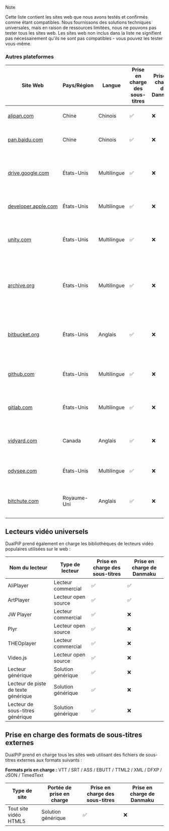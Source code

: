 > [!NOTE]
> Cette liste contient les sites web que nous avons testés et confirmés comme étant compatibles. Nous fournissons des solutions techniques universales, mais en raison de ressources limitées, nous ne pouvons pas tester tous les sites web. Les sites web non inclus dans la liste ne signifient pas nécessairement qu'ils ne sont pas compatibles - vous pouvez les tester vous-même.

### Autres plateformes

| Site Web                                                                      | Pays/Région | Langue      | Prise en charge des sous-titres | Prise en charge de Danmaku | Description                                                                                    |
| ----------------------------------------------------------------------------- | ----------- | ----------- | ------------------------------- | -------------------------- | ---------------------------------------------------------------------------------------------- |
| <a href="https://alipan.com" target="_blank">alipan.com</a>                   | Chine       | Chinois     | ✅                              | ❌                         | Un service de stockage cloud d'Alibaba                                                         |
| <a href="https://pan.baidu.com" target="_blank">pan.baidu.com</a>             | Chine       | Chinois     | ✅                              | ❌                         | Un service de stockage cloud personnel de Baidu                                                |
| <a href="https://drive.google.com" target="_blank">drive.google.com</a>       | États-Unis  | Multilingue | ✅                              | ❌                         | Un service de stockage cloud et de synchronisation de fichiers de Google                       |
| <a href="https://developer.apple.com" target="_blank">developer.apple.com</a> | États-Unis  | Multilingue | ✅                              | ❌                         | Le site officiel des développeurs d'Apple Inc.                                                 |
| <a href="https://unity.com" target="_blank">unity.com</a>                     | États-Unis  | Multilingue | ✅                              | ❌                         | Le site officiel de la plateforme de développement 3D en temps réel Unity                      |
| <a href="https://archive.org" target="_blank">archive.org</a>                 | États-Unis  | Multilingue | ✅                              | ❌                         | Une bibliothèque numérique à but non lucratif avec une vaste collection de documents numérisés |
| <a href="https://bitbucket.org" target="_blank">bitbucket.org</a>             | États-Unis  | Anglais     | ✅                              | ❌                         | Une plateforme de collaboration pour les projets de développement logiciel                     |
| <a href="https://github.com" target="_blank">github.com</a>                   | États-Unis  | Multilingue | ✅                              | ❌                         | Une plateforme d'hébergement de code pour le développement logiciel                            |
| <a href="https://gitlab.com" target="_blank">gitlab.com</a>                   | États-Unis  | Multilingue | ✅                              | ❌                         | Une plateforme pour le développement logiciel et la collaboration                              |
| <a href="https://vidyard.com" target="_blank">vidyard.com</a>                 | Canada      | Anglais     | ✅                              | ❌                         | Une plateforme de marketing et de vente vidéo pour les entreprises                             |
| <a href="https://odysee.com" target="_blank">odysee.com</a>                   | États-Unis  | Multilingue | ✅                              | ❌                         | Un site de partage de vidéos basé sur le réseau LBRY                                           |
| <a href="https://bitchute.com" target="_blank">bitchute.com</a>               | Royaume-Uni | Anglais     | ✅                              | ❌                         | Un service de partage de vidéos utilisant la technologie P2P                                   |

## Lecteurs vidéo universels

DualPiP prend également en charge les bibliothèques de lecteurs vidéo populaires utilisées sur le web :

| Nom du lecteur                      | Type de lecteur     | Prise en charge des sous-titres | Prise en charge de Danmaku |
| ----------------------------------- | ------------------- | ------------------------------- | -------------------------- |
| AliPlayer                           | Lecteur commercial  | ✅                              | ✅                         |
| ArtPlayer                           | Lecteur open source | ✅                              | ✅                         |
| JW Player                           | Lecteur commercial  | ✅                              | ❌                         |
| Plyr                                | Lecteur open source | ✅                              | ❌                         |
| THEOplayer                          | Lecteur commercial  | ✅                              | ❌                         |
| Video.js                            | Lecteur open source | ✅                              | ❌                         |
| Lecteur générique                   | Solution générique  | ✅                              | ❌                         |
| Lecteur de piste de texte générique | Solution générique  | ✅                              | ❌                         |
| Lecteur de sous-titres générique    | Solution générique  | ✅                              | ❌                         |

## Prise en charge des formats de sous-titres externes

DualPiP prend en charge tous les sites web utilisant des fichiers de sous-titres externes aux formats suivants :

**Formats pris en charge :** VTT / SRT / ASS / EBUTT / TTML2 / XML / DFXP / JSON / TimedText

| Type de site          | Portée de prise en charge | Prise en charge des sous-titres | Prise en charge de Danmaku |
| --------------------- | ------------------------- | ------------------------------- | -------------------------- |
| Tout site vidéo HTML5 | Solution générique        | ✅                              | ❌                         |
